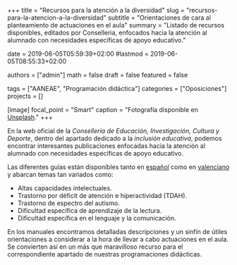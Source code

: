 +++
title = "Recursos para la atención a la diversidad"
slug  = "recursos-para-la-atencion-a-la-diversidad"
subtitle = "Orientaciones de cara al planteamiento de actuaciones en el aula"
summary  = "Listado de recursos disponibles, editados por Conselleria, enfocados hacia la atención al alumnado con necesidades específicas de apoyo educativo."

date     = 2019-06-05T05:59:39+02:00
#lastmod = 2019-06-05T08:55:33+02:00

authors  = ["admin"]
math     = false
draft    = false
featured = false

tags       = ["AANEAE", "Programación didáctica"]
categories = ["Oposiciones"]
projects   = []

[image]
  focal_point = "Smart"
  caption     = "Fotografía disponible en [Unsplash](https://unsplash.com)."
+++

En la web oficial de la *Conselleria de Educación, Investigación, Cultura y Deporte*, dentro del apartado dedicado a la *inclusión educativa*, podemos encontrar interesantes publicaciones enfocadas hacia la atención al alumnado con necesidades específicas de apoyo educativo.

Las diferentes guías están disponibles tanto en [español](http://www.ceice.gva.es/es/web/inclusioeducativa/publicaciones) como en [valenciano](http://www.ceice.gva.es/va/web/inclusioeducativa/publicaciones?platform=hootsuite) y abarcan temas tan variados como:

- Altas capacidades intelectuales.
- Trastorno por déficit de atención e hiperactividad (TDAH).
- Trastorno de espectro del autismo.
- Dificultad específica de aprendizaje de la lectura.
- Dificultad específica en el lenguaje y la comunicación.

En los manuales encontramos detalladas descripciones y un sinfín de útiles orientaciones a considerar a la hora de llevar a cabo actuaciones en el aula. Se convierten así en un más que maravilloso recurso para el correspondiente apartado de nuestras programaciones didácticas.
